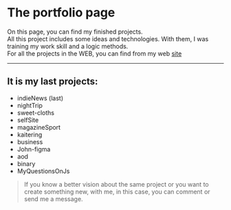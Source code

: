 # The portfolio page

On this page, you can find my finished projects.  
All this project includes some ideas and technologies. With them, I was training my work skill and a logic methods.  
For all the projects in the WEB, you can find from my web [site](https://tesei.github.io/sites/selfSite/index.html)

---
## It is my last projects:

- indieNews (last)
- nightTrip
- sweet-cloths
- selfSite
- magazineSport
- kaitering
- business
- John-figma
- aod
- binary
- MyQuestionsOnJs

> If you know a better vision about the same project or you want to create something new, with me, in this case, you can comment or send me a message.